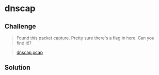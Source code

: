 # dnscap

## Challenge

> Found this packet capture. Pretty sure there's a flag in here. Can you find it!?

> [dnscap.pcap](dnscap.pcap)

## Solution


